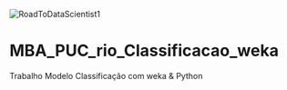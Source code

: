 ![RoadToDataScientist1](https://user-images.githubusercontent.com/72530507/120109955-0c1a8900-c142-11eb-9853-43b6a766475f.png)
# MBA_PUC_rio_Classificacao_weka
Trabalho  Modelo Classificação  com weka &amp; Python

